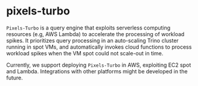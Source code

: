 # pixels-turbo

`Pixels-Turbo` is a query engine that exploits serverless computing resources (e.g, AWS Lambda) to accelerate the processing of workload spikes.
It prioritizes query processing in an auto-scaling Trino cluster running in spot VMs,
and automatically invokes cloud functions to process workload spikes when the VM spot could not scale-out in time.

Currently, we support deploying `Pixels-Turbo` in AWS, exploiting EC2 spot and Lambda.
Integrations with other platforms might be developed in the future.
